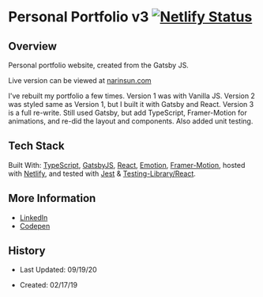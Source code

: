 # Personal Portfolio v3 [![Netlify Status](https://api.netlify.com/api/v1/badges/b663f3d9-ac10-4d00-be46-fe636028d51b/deploy-status)](https://app.netlify.com/sites/narinsun/deploys)

## Overview

Personal portfolio website, created from the Gatsby JS.

Live version can be viewed at [narinsun.com](narinsun.com)

I've rebuilt my portfolio a few times. Version 1 was with Vanilla JS. Version 2 was styled same as Version 1, but I built it with Gatsby and React. Version 3 is a full re-write. Still used Gatsby, but add TypeScript, Framer-Motion for animations, and re-did the layout and components. Also added unit testing.

## Tech Stack

Built With: [TypeScript](https://www.typescriptlang.org/), [GatsbyJS](https://www.gatsbyjs.org/), [React](https://reactjs.org/), [Emotion](https://emotion.sh/docs/introduction), [Framer-Motion](https://www.framer.com/motion/), hosted with [Netlify](https://www.netlify.com/), and tested with [Jest](https://jestjs.io/) & [Testing-Library/React](https://github.com/testing-library/react-testing-library).

## More Information

- [LinkedIn](https://www.linkedin.com/in/nsundara/)
- [Codepen](https://codepen.io/Ricopella/)

## History

- Last Updated: 09/19/20

- Created: 02/17/19
